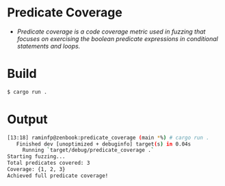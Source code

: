 # Predicate Coverage

* _Predicate coverage is a code coverage metric used in fuzzing that focuses on exercising the boolean predicate expressions in conditional statements and loops._

# Build

```bash
$ cargo run .
```

# Output

```bash
[13:18] raminfp@zenbook:predicate_coverage (main *%) # cargo run .
   Finished dev [unoptimized + debuginfo] target(s) in 0.04s
     Running `target/debug/predicate_coverage .`
Starting fuzzing...
Total predicates covered: 3
Coverage: {1, 2, 3}
Achieved full predicate coverage!

``` 